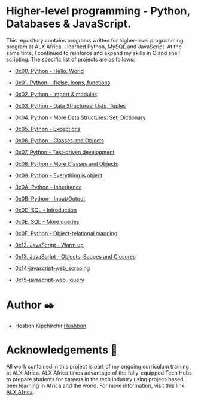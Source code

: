 # Higher-level programming - Python, Databases & JavaScript.


This repository contains programs written for  higher-level programming program  at ALX Africa. I learned Python, MySQL and JavaScript. At the same time, I continued to reinforce and expand my skills in C and shell scripting. The specific
list of projects are as follows:

  +  <u>[0x00. Python - Hello, World](https://github.com/Heshbon/alx-higher_level_programming/tree/master/0x00-python-hello_world)</u>

  +  <u>[0x01. Python - if/else, loops, functions](https://github.com/Heshbon/alx-higher_level_programming/tree/master/0x01-python-if_else_loops_functions)</u>

  +  <u>[0x02. Python - import & modules](https://github.com/Heshbon/alx-higher_level_programming/tree/master/0x02-python-import_modules)</u>

  +  <u>[0x03. Python - Data Structures: Lists, Tuples](https://github.com/Heshbon/alx-higher_level_programming/tree/master/0x03-python-data_structures)</u>

  +  <u>[0x04. Python - More Data Structures: Set, Dictionary](https://github.com/Heshbon/alx-higher_level_programming/tree/master/0x04-python-more_data_structures)</u>

  +  <u>[0x05. Python - Exceptions](https://github.com/Heshbon/alx-higher_level_programming/tree/master/0x05-python-exceptions)</u>

  +  <u>[0x06. Python - Classes and Objects](https://github.com/Heshbon/alx-higher_level_programming/tree/master/0x06-python-classes)</u>

  +  <u>[0x07. Python - Test-driven development](https://github.com/Heshbon/alx-higher_level_programming/tree/master/0x07-python-test_driven_development)</u>

  +  <u>[0x08. Python - More Classes and Objects](https://github.com/Heshbon/alx-higher_level_programming/tree/master/0x08-python-more_classes)</u>

  +  <u>[0x09. Python - Everything is object](https://github.com/Heshbon/alx-higher_level_programming/tree/master/0x09-python-everything_is_object)</u>

  +  <u>[0x0A. Python - Inheritance](https://github.com/Heshbon/alx-higher_level_programming/tree/master/0x0A-python-inheritance)</u>

  +  <u>[0x0B. Python - Input/Output](https://github.com/Heshbon/alx-higher_level_programming/tree/master/0x0B-python-input_output)</u>

  +  <u>[0x0D. SQL - Introduction](https://github.com/Heshbon/alx-higher_level_programming/tree/master/0x0D-SQL_introduction)</u>

  +  <u>[0x0E. SQL - More queries](https://github.com/Heshbon/alx-higher_level_programming/tree/master/0x0E-SQL_more_queries)</u>

  +  <u>[0x0F. Python - Object-relational mapping](https://github.com/Heshbon/alx-higher_level_programming/tree/master/0x0F-python-object_relational_mapping)</u>

  +  <u>[0x12. JavaScript - Warm up](https://github.com/Heshbon/alx-higher_level_programming/tree/master/0x12-javascript-warm_up)</u>

  +  <u>[0x13. JavaScript - Objects, Scopes and Closures](https://github.com/Heshbon/alx-higher_level_programming/tree/master/0x13-javascript_objects_scopes_closures)</u>

  + <u>[0x14-javascript-web_scraping](https://github.com/Heshbon/alx-higher_level_programming/tree/master/0x14-javascript-web_scraping)</u>

  + <u>[0x15-javascript-web_jquery](https://github.com/Heshbon/alx-higher_level_programming/tree/master/0x15-javascript-web_jquery)</u>



# Author ✒️

  +  Hesbon Kipchirchir <u>[Heshbon](https://github.com/Heshbon)</u>


# Acknowledgements 🙏

All work contained in this project is part of my ongoing curriculum training at ALX Africa. ALX Africa takes advantage of the fully-equipped Tech Hubs to prepare students for careers in the tech industry using project-based peer learning in Africa and the world. For more information, visit this link <u>[ALX Africa](https://www.alxafrica.com)</u>. 
